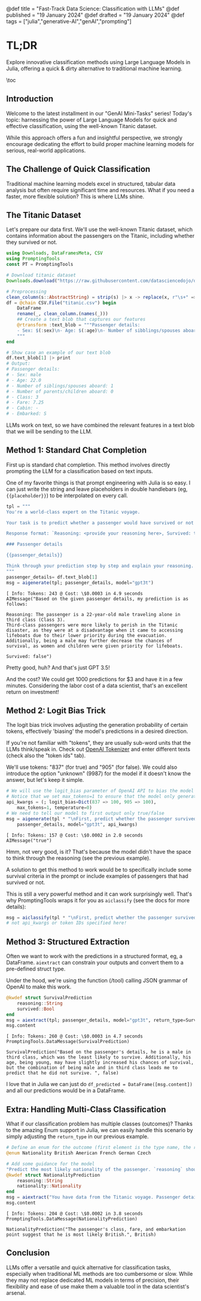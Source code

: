 @def title = "Fast-Track Data Science: Classification with LLMs"
@def published = "19 January 2024"
@def drafted = "19 January 2024"
@def tags = ["julia","generative-AI","genAI","prompting"]

# TL;DR
Explore innovative classification methods using Large Language Models in Julia, offering a quick & dirty alternative to traditional machine learning.

\toc 

## Introduction

Welcome to the latest installment in our "GenAI Mini-Tasks" series! Today's topic: harnessing the power of Large Language Models for quick and effective classification, using the well-known Titanic dataset.

While this approach offers a fun and insightful perspective, we strongly encourage dedicating the effort to build proper machine learning models for serious, real-world applications.

## The Challenge of Quick Classification

Traditional machine learning models excel in structured, tabular data analysis but often require significant time and resources. What if you need a faster, more flexible solution? This is where LLMs shine.

## The Titanic Dataset

Let's prepare our data first. We'll use the well-known Titanic dataset, which contains information about the passengers on the Titanic, including whether they survived or not.

```julia
using Downloads, DataFramesMeta, CSV
using PromptingTools
const PT = PromptingTools

# Download titanic dataset
Downloads.download("https://raw.githubusercontent.com/datasciencedojo/datasets/master/titanic.csv", "titanic.csv");

# Preprocessing
clean_column(s::AbstractString) = strip(s) |> x -> replace(x, r"\s+" => "_") |> lowercase
df = @chain CSV.File("titanic.csv") begin
    DataFrame
    rename(_, clean_column.(names(_)))
    ## Create a text blob that captures our features
    @rtransform :text_blob = """Passenger details:
    - Sex: $(:sex)\n- Age: $(:age)\n- Number of sibblings/spouses aboard: $(:sibsp)\n- Number of parents/children aboard: $(:parch)\n- Class: $(:pclass)\n- Fare: $(:fare)\n- Cabin: $(ismissing(:cabin) ? "-" : :cabin) \n- Embarked: $(:embarked)
    """
end

# Show case an example of our text blob
df.text_blob[1] |> print
# Output:
# Passenger details:
# - Sex: male
# - Age: 22.0
# - Number of siblings/spouses aboard: 1
# - Number of parents/children aboard: 0
# - Class: 3
# - Fare: 7.25
# - Cabin: - 
# - Embarked: S
```

LLMs work on text, so we have combined the relevant features in a text blob that we will be sending to the LLM.

## Method 1: Standard Chat Completion

First up is standard chat completion. This method involves directly prompting the LLM for a classification based on text inputs.

One of my favorite things is that prompt engineering with Julia is so easy. 
I can just write the string and leave placeholders in double handlebars (eg, `{{placeholder}}`) to be interpolated on every call.

```julia
tpl = """
You're a world-class expert on the Titanic voyage.

Your task is to predict whether a passenger would have survived or not based on their details.

Response format: `Reasoning: <provide your reasoning here>, Survived: true/false`

### Passenger details

{{passenger_details}}

Think through your prediction step by step and explain your reasoning.
"""
passenger_details= df.text_blob[1]
msg = aigenerate(tpl; passenger_details, model="gpt3t")
```

```plaintext
[ Info: Tokens: 243 @ Cost: \$0.0003 in 4.9 seconds
AIMessage("Based on the given passenger details, my prediction is as follows:

Reasoning: The passenger is a 22-year-old male traveling alone in third class (Class 3).
Third-class passengers were more likely to perish in the Titanic disaster, as they were at a disadvantage when it came to accessing lifeboats due to their lower priority during the evacuation. 
Additionally, being a male may further decrease the chances of survival, as women and children were given priority for lifeboats.

Survived: false")
```

Pretty good, huh? And that's just GPT 3.5!

And the cost? We could get 1000 predictions for \$3 and have it in a few minutes. Considering the labor cost of a data scientist, that's an excellent return on investment!

## Method 2: Logit Bias Trick

The logit bias trick involves adjusting the generation probability of certain tokens, effectively 'biasing' the model's predictions in a desired direction.

If you're not familiar with "tokens", they are usually sub-word units that the LLMs think/speak in. Check out [OpenAI Tokenizer](https://platform.openai.com/tokenizer) and enter different texts (check also the "token ids" tab).

We'll use tokens: "837" (for true) and "905" (for false). We could also introduce the option "unknown" (9987) for the model if it doesn't know the answer, but let's keep it simple.

```julia
# We will use the logit_bias parameter of OpenAI API to bias the model towards one of our two tokens
# Notice that we set max_tokens=1 to ensure that the model only generates the one token we want
api_kwargs = (; logit_bias=Dict(837 => 100, 905 => 100),
    max_tokens=1, temperature=0)
# We need to tell our model to first output only true/false
msg = aigenerate(tpl * "\nFirst, predict whether the passenger survived.\n Passenger survived:";
    passenger_details, model="gpt3t", api_kwargs)
```

```plaintext
[ Info: Tokens: 157 @ Cost: \$0.0002 in 2.0 seconds
AIMessage("true")
```

Hmm, not very good, is it? That's because the model didn't have the space to think through the reasoning (see the previous example). 

A solution to get this method to work would be to specifically include some survival criteria in the prompt or include examples of passengers that had survived or not.

This is still a very powerful method and it can work surprisingly well. 
That's why PromptingTools wraps it for you as `aiclassify` (see the docs for more details):

```julia
msg = aiclassify(tpl * "\nFirst, predict whether the passenger survived.\n Passenger survived:"; passenger_details, model="gpt3t")
# not api_kwargs or token IDs specified here!
```

## Method 3: Structured Extraction

Often we want to work with the predictions in a structured format, eg, a DataFrame.
`aiextract` can constrain your outputs and convert them to a pre-defined struct type. 

Under the hood, we're using the function (/tool) calling JSON grammar of OpenAI to make this work.

```julia
@kwdef struct SurvivalPrediction
    reasoning::String
    survived::Bool
end
msg = aiextract(tpl; passenger_details, model="gpt3t", return_type=SurvivalPrediction)
msg.content
```

```plaintext
[ Info: Tokens: 260 @ Cost: \$0.0003 in 4.7 seconds
PromptingTools.DataMessage(SurvivalPrediction)

SurvivalPrediction("Based on the passenger's details, he is a male in third class, which was the least likely to survive. Additionally, his age, being young, may have slightly increased his chances of survival, but the combination of being male and in third class leads me to predict that he did not survive. ", false)
```

I love that in Julia we can just do `df_predicted = DataFrame([msg.content])` and all our predictions would be in a DataFrame.

## Extra: Handling Multi-Class Classification

What if our classification problem has multiple classes (outcomes)? Thanks to the amazing Enum support in Julia, we can easily handle this scenario by simply adjusting the `return_type` in our previous example.

```julia
# Define an enum for the outcome (first element is the type name, the rest are the possible values)
@enum Nationality British American French German Czech

# Add some guidance for the model
"Predict the most likely nationality of the passenger. `reasoning` should be a string explaining your reasoning for the predicted nationality."
@kwdef struct NationalityPrediction
    reasoning::String
    nationality::Nationality
end
msg = aiextract("You have data from the Titanic voyage. Passenger details: {{passenger_details}}"; passenger_details, model="gpt3t", return_type=NationalityPrediction)
msg.content
```

```plaintext
[ Info: Tokens: 204 @ Cost: \$0.0002 in 3.8 seconds
PromptingTools.DataMessage(NationalityPrediction)

NationalityPrediction("The passenger's class, fare, and embarkation point suggest that he is most likely British.", British)
```

## Conclusion

LLMs offer a versatile and quick alternative for classification tasks, especially when traditional ML methods are too cumbersome or slow. While they may not replace dedicated ML models in terms of precision, their flexibility and ease of use make them a valuable tool in the data scientist's arsenal.